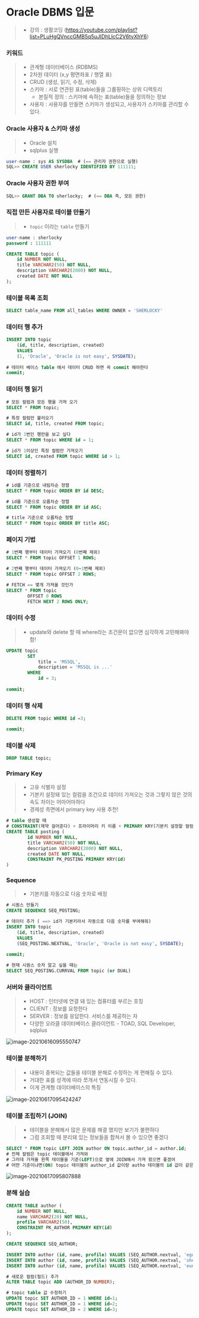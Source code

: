 # Oracle DBMS 입문



> - 강의 : 생활코딩 (https://youtube.com/playlist?list=PLuHgQVnccGMB5q5uJIDhLlcC2V6tyXhY6)



### 키워드

> - 관계형 데이터베이스 (RDBMS)
> - 2차원 데이터 (x,y 평면좌표 / 행열 표)
> - CRUD (생성, 읽기, 수정, 삭제)
> - 스키마 : 서로 연관된 표(table)들을 그룹핑하는 상위 디렉토리
>   - 본질적 정의 : 스키마에 속하는 표(table)들을 정의하는 정보
> - 사용자 : 사용자를 만들면 스키마가 생성되고, 사용자가 스키마를 관리할 수 있다.



### Oracle 사용자 & 스키마 생성

> - Oracle 설치
> - sqlplus 실행

```sql
user-name : sys AS SYSDBA  # (== 관리자 권한으로 실행)
SQL>> CREATE USER sherlocky IDENTIFIED BY 111111;
```



### Oracle 사용자 권한 부여

```sql
SQL>> GRANT DBA TO sherlocky;  # (== DBA 즉, 모든 권한)
```



### 직접 만든 사용자로 테이블 만들기

> - `topic` 이라는 `table` 만들기

```sql
user-name : sherlocky
password : 111111

CREATE TABLE topic (
	id NUMBER NOT NULL,
    title VARCHAR2(50) NOT NULL,
    description VARCHAR2(2000) NOT NULL,
    created DATE NOT NULL
);
```



### 테이블 목록 조회

```sql
SELECT table_name FROM all_tables WHERE OWNER = 'SHERLOCKY'
```



### 데이터 행 추가

```sql
INSERT INTO topic
	(id, title, description, created)
	VALUES
	(1, 'Oracle', 'Oracle is not easy', SYSDATE);
	
# 데이터 베이스 Table 에서 데이터 CRUD 하면 꼭 commit 해야한다
commit;
```



### 데이터 행 읽기

```sql
# 모든 컬럼과 모든 행을 가져 오기
SELECT * FROM topic;

# 특정 컬럼만 불러오기
SELECT id, title, created FROM topic;

# id가 1번인 행만을 보고 싶다
SELECT * FROM topic WHERE id = 1;

# id가 1이상인 특정 컬럼만 가져오기
SELECT id, created FROM topic WHERE id > 1;
```



### 데이터 정렬하기

```sql
# id를 기준으로 내림차순 정렬
SELECT * FROM topic ORDER BY id DESC;

# id를 기준으로 오름차순 정렬
SELECT * FROM topic ORDER BY id ASC;

# title 기준으로 오름차순 정렬
SELECT * FROM topic ORDER BY title ASC;
```



### 페이지 기법

```sql
# 1번째 행부터 데이터 가져오기 (0번째 제외)
SELECT * FROM topic OFFSET 1 ROWS;

# 2번째 행부터 데이터 가져오기 (0~1번째 제외)
SELECT * FROM topic OFFSET 2 ROWS;

# FETCH == 몇개 가져올 것인가
SELECT * FROM topic
		OFFSET 0 ROWS
		FETCH NEXT 2 ROWS ONLY;
```



### 데이터 수정

> - update와 delete 할 때 where라는 조건문이 없으면 심각하게 고민해봐야 함!

```sql
UPDATE topic
		SET
			title = 'MSSQL',
			description = 'MSSQL is ...'
		WHERE 
			id = 3;
			
commit;
```



### 데이터 행 삭제

```sql
DELETE FROM topic WHERE id =3;

commit;
```



### 테이블 삭제

```sql
DROP TABLE topic;
```



### Primary Key

> - 고유 식별자 설정
> - 기본키 설정돼 있는 컬럼을 조건으로 데이터 가져오는 것과 그렇지 않은 것의 속도 차이는 어마어마하다
> - 경제성 측면에서 primary key 사용 추천!

```sql
# table 생성할 때
# CONSTRAINT(제약 걸어준다) + 프라이머리 키 이름 + PRIMARY KRY(기본키 설정할 컬럼명)
CREATE TABLE posting (
		id NUMBER NOT NULL,
    	title VARCHAR2(50) NOT NULL,
    	description VARCHAR2(2000) NOT NULL,
    	created DATE NOT NULL,
    	CONSTRAINT PK_POSTING PRIMARY KRY(id)
)
```



### Sequence

> - 기본키를 자동으로 다음 숫자로 배정

```sql
# 시퀀스 만들기
CREATE SEQUENCE SEQ_POSTING;

# 데이터 추가 ( ==> id가 기본키라서 자동으로 다음 숫자를 부여해줘)
INSERT INTO topic
	(id, title, description, created)
	VALUES
	(SEQ_POSTING.NEXTVAL, 'Oracle', 'Oracle is not easy', SYSDATE);
	
commit;

# 현재 시퀀스 숫자 알고 싶을 때는
SELECT SEQ_POSTING.CURRVAL FROM topic (or DUAL)
```





### 서버와 클라이언트

> - HOST : 인터넷에 연결 돼 있는 컴퓨터를 부르는 호칭
> - CLIENT : 정보를 요청한다
> - SERVER : 정보를 응답한다. 서비스를 제공하는 자
> - 다양한 오라클 데이터베이스 클라이언트  - TOAD, SQL Developer, sqlplus

![image-20210616095550747](md-images/image-20210616095550747.png)



### 테이블 분해하기

> - 내용이 중복되는 값들을 테이블 분해로 수정하는 게 편해질 수 있다.
> - 거대한 표를 성격에 따라 쪼개서 연동시킬 수 있다.
> - 이게 관계형 데이터베이스의 특징

![image-20210617095424247](md-images/image-20210617095424247.png)



### 테이블 조립하기 (JOIN)

> - 테이블을 분해해서 많은 문제를 해결 했지만 보기가 불편하다
> - 그럼 조회할 때 분리돼 있는 정보들을 합쳐서 볼 수 있으면 좋겠다

```sql
SELECT * FROM topic LEFT JOIN author ON topic.author_id = author.id;
# 전체 칼럼은 topic 테이블에서 가져와
# 그러데 가져올 왼쪽 테이블을 기준(LEFT)으로 옆에 JOIN해서 가져 왔으면 좋겠어
# 어떤 기준이냐면(ON) topic 테이블의 author_id 값이랑 autho 테이블의 id 값이 같은 행을 붙여줘
```

![image-20210617095807888](md-images/image-20210617095807888.png)



### 분해 실습

```sql
CREATE TABLE author (
	id NUMBER NOT NULL,
    name VARCHAR2(20) NOT NULL,
    profile VARCHAR2(50),
    CONSTRAINT PK_AUTHOR PRIMARY KEY(id)
);

CREATE SEQUENCE SEQ_AUTHOR;

INSERT INTO author (id, name, profile) VALUES (SEQ_AUTHOR.nextval, 'egoing', 'developer')
INSERT INTO author (id, name, profile) VALUES (SEQ_AUTHOR.nextval, 'sherlocky', 'detector')
INSERT INTO author (id, name, profile) VALUES (SEQ_AUTHOR.nextval, 'euni', 'wife')

# 새로운 컬럼(필드) 추가
ALTER TABLE topic ADD (AUTHOR_ID NUMBER);

# topic table 값 수정하기
UPDATE topic SET AUTHOR_ID = 1 WHERE id=1;
UPDATE topic SET AUTHOR_ID = 1 WHERE id=2;
UPDATE topic SET AUTHOR_ID = 2 WHERE id=3;
```



